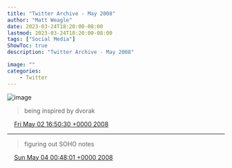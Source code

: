 ```yaml
---
title: "Twitter Archive - May 2008"
author: "Matt Weagle"
date: 2023-03-24T18:20:00-08:00
lastmod: 2023-03-24T18:20:00-08:00
tags: ["Social Media"]
ShowToc: true
description: "Twitter Archive - May 2008"

image: ""
categories: 
    - Twitter
---
```

![image](/sadtwitterbird3.jpg)

> being inspired by dvorak

<img src="./media/tweet.ico" width="12" /> [Fri May 02 16:50:30 +0000 2008](https://twitter.com/mweagle/status/802007783)

----

> figuring out SOHO notes

<img src="./media/tweet.ico" width="12" /> [Sun May 04 00:48:01 +0000 2008](https://twitter.com/mweagle/status/802906149)